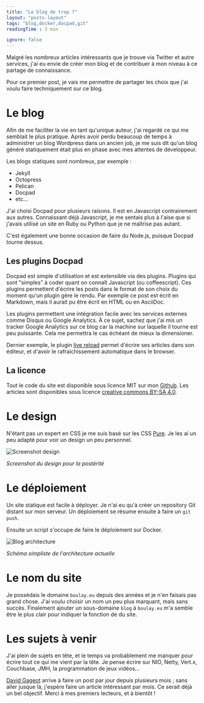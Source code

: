 ```yaml
---
title: "Le blog de trop ?"
layout: "posts-layout"
tags: "blog,docker,docpad,git"
readingTime : 3 min

ignore: false
---
```


Malgré les nombreux articles intéressants que je trouve via Twitter et autre services, j'ai eu envie de créer mon blog et de contribuer à mon niveau à ce partage de connaissance.

Pour ce premier post, je vais me permettre de partager les choix que j'ai voulu faire techniquement sur ce blog.

# Le blog

Afin de me faciliter la vie en tant qu'unique auteur, j'ai regardé ce qui me semblait le plus pratique. Après avoir perdu beaucoup de temps à administrer un blog Wordpress dans un ancien job, je me suis dit qu'un blog généré statiquement était plus en phase avec mes attentes de développeur.

Les blogs statiques sont nombreux, par exemple :
* Jekyll
* Octopress
* Pelican
* Docpad
* etc...

J'ai choisi Docpad pour plusieurs raisons. Il est en Javascript contrairement aux autres. Connaissant déjà Javascript, je me sentais plus à l'aise que si j'avais utilisé un site en Ruby ou Python que je ne maîtrise pas autant.

C'est également une bonne occasion de faire du Node.js, puisque Docpad tourne dessus.

## Les plugins Docpad
Docpad est simple d'utilisation et est extensible via des plugins. Plugins qui sont "simples" à coder quant on connaît Javascript (ou coffeescript). Ces plugins permettent d'écrire les posts dans le format de son choix du moment qu'un plugin gère le rendu. Par exemple ce post est écrit en Markdown, mais il aurait pu être écrit en HTML ou en AsciiDoc.

Les plugins permettent une intégration facile avec les services externes comme Disqus ou Google Analytics. À ce sujet, sachez que j'ai mis un tracker Google Analytics sur ce blog car la machine sur laquelle il tourne est peu puissante. Cela me permettra le cas échéant de mieux la dimensioner.

Dernier exemple, le plugin [live reload](https://github.com/docpad/docpad-plugin-livereload/) permet d'écrire ses articles dans son éditeur, et d'avoir le rafraichissement automatique dans le browser.

## La licence

Tout le code du site est disponible sous licence MIT sur mon [Github](https://github.com/fboulay/website). Les articles sont disponibles sous licence [creative commons BY-SA 4.0](http://creativecommons.org/licenses/by-sa/4.0/).

# Le design

N'étant pas un expert en CSS je me suis basé sur les CSS [Pure](http://purecss.io/). Je les ai un peu adapté pour voir un design un peu personnel.

![Screenshot design](/img/2014-06-03-design.png "Screenshot design")

_Screenshot du design pour la postérité_

# Le déploiement

Un site statique est facile à déployer. Je n'ai eu qu'à créer un repository Git distant sur mon serveur. Un déploiement se résume ensuite à faire un `git push`.

Ensuite un script s'occupe de faire le déploiement sur Docker.

![Blog architecture](/img/2014-06-03-archi-blog.png "Blog architecture")

_Schéma simpliste de l'architecture actuelle_

# Le nom du site

Je possédais le domaine `boulay.eu` depuis des années et je n'en faisais pas grand chose. J'ai voulu choisir un nom un peu plus marquant, mais sans succès. Finalement ajouter un sous-domaine `blog` à `boulay.eu` m'a semble être le plus clair pour indiquer la fonction de du site.

# Les sujets à venir

J'ai plein de sujets en tête, et le temps va probablement me manquer pour écrire tout ce qui me vient par la tête. Je pense écrire sur NIO, Netty, Vert.x, Couchbase, JMH, la programmation de jeux vidéos...

[David Gageot](http://blog.javabien.net/) arrive à faire un post par jour depuis plusieurs mois ; sans aller jusque là, j'espère faire un article intéressant par mois. Ce serait déjà un bel objectif.
Merci à mes premiers lecteurs, et à bientôt !